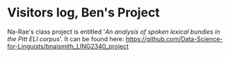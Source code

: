 # Visitors log, Ben's Project

Na-Rae's class project is entitled '*An analysis of spoken lexical bundles in the Pitt ELI corpus*'.
It can be found here: https://github.com/Data-Science-for-Linguists/bnaismith_LING2340_project
